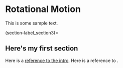 # Rotational Motion

This is some sample text.

(section-label_section3)=
## Here's my first section

Here is a [reference to the intro](intro.md). Here is a reference to [](section-label_section3).